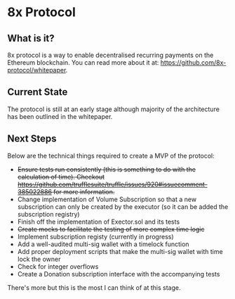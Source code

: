 # 8x Protocol

## What is it?

8x protocol is a way to enable decentralised recurring payments on the Ethereum blockchain. You can read more about it at: https://github.com/8x-protocol/whitepaper.

## Current State

The protocol is still at an early stage although majority of the architecture has been outlined in the whitepaper.

## Next Steps

Below are the technical things required to create a MVP of the protocol:
- ~~Ensure tests run consistently (this is something to do with the calculation of time). Checkout https://github.com/trufflesuite/truffle/issues/920#issuecomment-385022886 for more information.~~
- Change implementation of Volume Subscription so that a new subscription can only be created by the executor (so it can be added the subscription registry)
- Finish off the implementation of Exector.sol and its tests
- ~~Create mocks to facilitate the testing of more complex time logic~~
- Implement subscription registy (currently in progress)
- Add a well-audited multi-sig wallet with a timelock function
- Add proper deployment scripts that make the multi-sig wallet with time lock the owner
- Check for integer overflows
- Create a Donation subscription interface with the accompanying tests

There's more but this is the most I can think of at this stage.